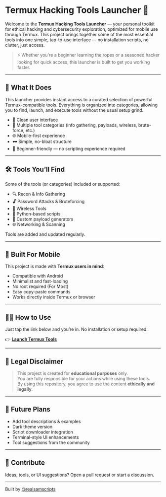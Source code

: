 # Termux Hacking Tools Launcher 👾

Welcome to the **Termux Hacking Tools Launcher** — your personal toolkit for ethical hacking and cybersecurity exploration, optimized for mobile use through Termux. This project brings together some of the most essential tools into one simple, tap-to-use interface — no installation scripts, no clutter, just access.

> ⚡ Whether you're a beginner learning the ropes or a seasoned hacker looking for quick access, this launcher is built to get you working faster.

---

## 🚀 What It Does

This launcher provides instant access to a curated selection of powerful Termux-compatible tools. Everything is organized into categories, allowing you to find, launch, and execute tools without the usual setup grind.

- 📁 Clean user interface
- 🧰 Multiple tool categories (info gathering, payloads, wireless, brute-force, etc.)
- 🌐 Mobile-first experience
- 🕶 Simple, no-bloat structure
- 🧠 Beginner-friendly — no scripting experience required

---

## 🛠 Tools You’ll Find

Some of the tools (or categories) included or supported:
- 🔍 Recon & Info Gathering
- 🔓 Password Attacks & Bruteforcing
- 📶 Wireless Tools
- 🐍 Python-based scripts
- 🧪 Custom payload generators
- 🌐 Networking & Scanning

Tools are added and updated regularly.

---

## 📱 Built For Mobile

This project is made with **Termux users in mind**:
- Compatible with Android
- Minimalist and fast-loading
- No root required (For Most)
- Easy copy-paste commands
- Works directly inside Termux or browser

---

## 🧑‍💻 How to Use

Just tap the link below and you’re in. No installation or setup required:

👉 **[Launch Termux Tools](https://scriptiq--termux-hacking-tools.hf.space)**

---

## 📜 Legal Disclaimer

> This project is created for **educational purposes** only.  
> You are fully responsible for your actions while using these tools.  
> By using this repository, you agree to use the content **ethically and legally**.

---

## 🧪 Future Plans

- Add tool descriptions & examples
- Dark theme version
- Script downloader integration
- Terminal-style UI enhancements
- Tool suggestions from the community

---

## 🤝 Contribute

Ideas, tools, or UI suggestions? Open a pull request or start a discussion.

---

Built by [@realsamscripts](https://github.com/realsamscripts)
